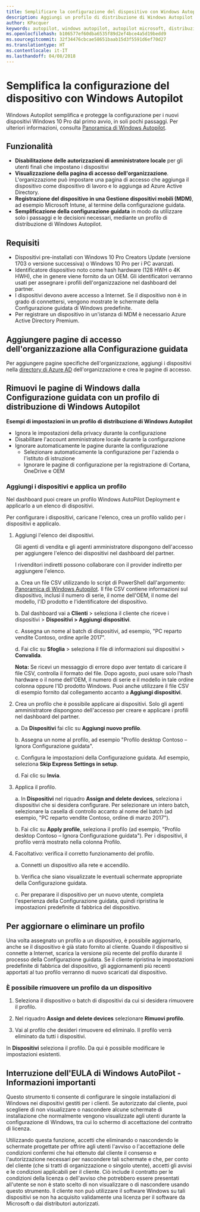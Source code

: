 ```yaml
---
title: Semplificare la configurazione del dispositivo con Windows Autopilot | Centro per i partner
description: Aggiungi un profilo di distribuzione di Windows Autopilot nel Centro per i partner per semplificare la configurazione del dispositivo con Windows Autopilot
author: KPacquer
keywords: autopilot, windows autopilot, autopilot microsoft, distribuzione automatica, configurazione guidata, schermate di accesso
ms.openlocfilehash: b106577ef60dba6535f89d2ef4bce4a5d19bedd9
ms.sourcegitcommit: 32f34476cbcae58651baab15d3f5591d6ef70d27
ms.translationtype: HT
ms.contentlocale: it-IT
ms.lasthandoff: 04/08/2018
---
```

# <a name="simplify-device-setup-with-windows-autopilot"></a>Semplifica la configurazione del dispositivo con Windows Autopilot 

Windows Autopilot semplifica e protegge la configurazione per i nuovi dispositivi Windows 10 Pro dal primo avvio, in soli pochi passaggi. Per ulteriori informazioni, consulta [Panoramica di Windows Autopilot](https://docs.microsoft.com/windows/deployment/windows-10-auto-pilot).

## <a name="features"></a>Funzionalità

*  **Disabilitazione delle autorizzazioni di amministratore locale** per gli utenti finali che impostano i dispositivi
*  **Visualizzazione della pagina di accesso dell'organizzazione**. L'organizzazione può impostare una pagina di accesso che aggiunga il dispositivo come dispositivo di lavoro e lo aggiunga ad Azure Active Directory.
*  **Registrazione del dispositivo in una Gestione dispositivi mobili (MDM)**, ad esempio Microsoft Intune, al termine della configurazione guidata.
*  **Semplificazione della configurazione guidata** in modo da utilizzare solo i passaggi e le decisioni necessari, mediante un profilo di distribuzione di Windows Autopilot. 

## <a name="requirements"></a>Requisiti

*  Dispositivi pre-installati con Windows 10 Pro Creators Update (versione 1703 o versione successiva) o Windows 10 Pro per i PC avanzati.
*  Identificatore dispositivo noto come hash hardware (128 HWH o 4K HWH), che in genere viene fornito da un OEM. Gli identificatori verranno usati per assegnare i profili dell'organizzazione nel dashboard del partner. 
*  I dispositivi devono avere accesso a Internet. Se il dispositivo non è in grado di connettersi, vengono mostrate le schermate della Configurazione guidata di Windows predefinite.
*  Per registrare un dispositivo in un'istanza di MDM è necessario Azure Active Directory Premium.

## <a name="add-organization-login-pages-to-oobe"></a>Aggiungere pagine di accesso dell'organizzazione alla Configurazione guidata

Per aggiungere pagine specifiche dell'organizzazione, aggiungi i dispositivi nella [directory di Azure AD](https://go.microsoft.com/fwlink/?linkid=848958) dell'organizzazione e crea le pagine di accesso.


## <a name="remove-windows-pages-from-oobe-with-a-windows-autopilot-deployment-profile"></a>Rimuovi le pagine di Windows dalla Configurazione guidata con un profilo di distribuzione di Windows Autopilot

**Esempi di impostazioni in un profilo di distribuzione di Windows Autopilot**
*  Ignora le impostazioni della privacy durante la configurazione
*  Disabilitare l'account amministratore locale durante la configurazione
*  Ignorare automaticamente le pagine durante la configurazione
   *  Selezionare automaticamente la configurazione per l'azienda o l'istituto di istruzione
   *  Ignorare le pagine di configurazione per la registrazione di Cortana, OneDrive e OEM

### <a name="add-devices-and-apply-a-profile"></a>Aggiungi i dispositivi e applica un profilo

Nel dashboard puoi creare un profilo Windows AutoPilot Deployment e applicarlo a un elenco di dispositivi.

Per configurare i dispositivi, caricane l'elenco, crea un profilo valido per i dispositivi e applicalo.

1.  Aggiungi l'elenco dei dispositivi.

    Gli agenti di vendita e gli agenti amministratore dispongono dell'accesso per aggiungere l'elenco dei dispositivi nel dashboard del partner.
    
    I rivenditori indiretti possono collaborare con il provider indiretto per aggiungere l'elenco.

    a.  Crea un file CSV utilizzando lo script di PowerShell dall'argomento: [Panoramica di Windows Autopilot](https://docs.microsoft.com/windows/deployment/windows-10-auto-pilot). Il file CSV contiene informazioni sul dispositivo, inclusi il numero di serie, il nome dell'OEM, il nome del modello, l'ID prodotto e l'identificatore del dispositivo. 

    b.  Dal dashboard vai a **Clienti** > seleziona il cliente che riceve i dispositivi > **Dispositivi > Aggiungi dispositivi**.

    c.  Assegna un nome al batch di dispositivi, ad esempio, "PC reparto vendite Contoso, ordine aprile 2017". 

    d.  Fai clic su **Sfoglia** > seleziona il file di informazioni sui dispositivi > **Convalida**.

    **Nota:** Se ricevi un messaggio di errore dopo aver tentato di caricare il file CSV, controlla il formato del file. Dopo agosto, puoi usare solo l'hash hardware o il nome dell'OEM, il numero di serie e il modello in tale ordine colonna oppure l'ID prodotto Windows. Puoi anche utilizzare il file CSV di esempio fornito dal collegamento accanto a **Aggiungi dispositivi**.

2.  Crea un profilo che è possibile applicare ai dispositivi. Solo gli agenti amministratore dispongono dell'accesso per creare e applicare i profili nel dashboard del partner.

    a.  Da **Dispositivi** fai clic su **Aggiungi nuovo profilo**.

    b.  Assegna un nome al profilo, ad esempio "Profilo desktop Contoso – Ignora Configurazione guidata".

    c.  Configura le impostazioni della Configurazione guidata. Ad esempio, seleziona **Skip Express Settings in setup**.

    d.  Fai clic su **Invia**.

3.  Applica il profilo.

    a.  In **Dispositivi** nel riquadro **Assign and delete devices**, seleziona i dispositivi che si desidera configurare. Per selezionare un intero batch, selezionare la casella di controllo accanto al nome del batch (ad esempio, "PC reparto vendite Contoso, ordine di marzo 2017").

    b.  Fai clic su **Apply profile**, seleziona il profilo (ad esempio, "Profilo desktop Contoso – Ignora Configurazione guidata"). Per i dispositivi, il profilo verrà mostrato nella colonna Profilo.

4.  Facoltativo: verifica il corretto funzionamento del profilo.

    a.  Connetti un dispositivo alla rete e accendilo.

    b.  Verifica che siano visualizzate le eventuali schermate appropriate della Configurazione guidata.

    c.  Per preparare il dispositivo per un nuovo utente, completa l'esperienza della Configurazione guidata, quindi ripristina le impostazioni predefinite di fabbrica del dispositivo.


## <a name="to-update-or-delete-a-profile"></a>Per aggiornare o eliminare un profilo 

Una volta assegnato un profilo a un dispositivo, è possibile aggiornarlo, anche se il dispositivo è già stato fornito al cliente. Quando il dispositivo si connette a Internet, scarica la versione più recente del profilo durante il processo della Configurazione guidata. Se il cliente ripristina le impostazioni predefinite di fabbrica del dispositivo, gli aggiornamenti più recenti apportati al tuo profilo verranno di nuovo scaricati dal dispositivo. 

### <a name="you-can-remove-a-profile-from-a-device"></a>È possibile rimuovere un profilo da un dispositivo
1. Seleziona il dispositivo o batch di dispositivi da cui si desidera rimuovere il profilo. 

2. Nel riquadro **Assign and delete devices** selezionare **Rimuovi profilo**.

3. Vai al profilo che desideri rimuovere ed eliminalo. Il profilo verrà eliminato da tutti i dispositivi.

In **Dispositivi** seleziona il profilo. Da qui è possibile modificare le impostazioni esistenti.

## <a name="windows-autopilot-eula-dismissal--important-information"></a>Interruzione dell'EULA di Windows AutoPilot - Informazioni importanti

Questo strumento ti consente di configurare le singole installazioni di Windows nei dispositivi gestiti per i clienti. Se autorizzato dal cliente, puoi scegliere di non visualizzare o nascondere alcune schermate di installazione che normalmente vengono visualizzate agli utenti durante la configurazione di Windows, tra cui lo schermo di accettazione del contratto di licenza. 

Utilizzando questa funzione, accetti che eliminando o nascondendo le schermate progettate per offrire agli utenti l'avviso o l'accettazione delle condizioni confermi che hai ottenuto dal cliente il consenso e l'autorizzazione necessari per nascondere tali schermate e che, per conto del cliente (che si tratti di organizzazione o singolo utente), accetti gli avvisi e le condizioni applicabili per il cliente. Ciò include il contratto per le condizioni della licenza o dell'avviso che potrebbero essere presentati all'utente se non è stato scelto di non visualizzare o di nascondere usando questo strumento. Il cliente non può utilizzare il software Windows su tali dispositivi se non ha acquisito validamente una licenza per il software da Microsoft o dai distributori autorizzati.


